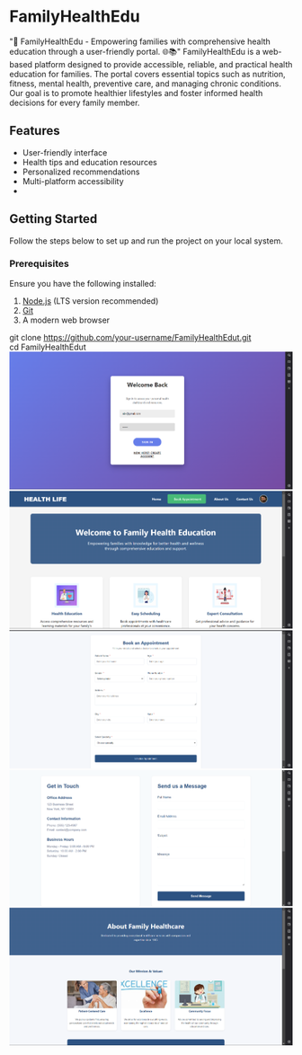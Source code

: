 # FamilyHealthEdu
"🌟 FamilyHealthEdu - Empowering families with comprehensive health education through a user-friendly portal. 🌐📚"
FamilyHealthEdu is a web-based platform designed to provide accessible, reliable, and practical health education for families. The portal covers essential topics such as nutrition, fitness, mental health, preventive care, and managing chronic conditions. Our goal is to promote healthier lifestyles and foster informed health decisions for every family member. 

## Features  
- User-friendly interface  
- Health tips and education resources  
- Personalized recommendations  
- Multi-platform accessibility
- 
## Getting Started  

Follow the steps below to set up and run the project on your local system.  

### Prerequisites  
Ensure you have the following installed:  
1. [Node.js](https://nodejs.org/) (LTS version recommended)  
2. [Git](https://git-scm.com/)  
3. A modern web browser  

git clone https://github.com/your-username/FamilyHealthEdut.git  
cd FamilyHealthEdut  
![image alt](https://github.com/Aashuranjan/FamilyHealthEdu/blob/ef119ef659ab09910a12a06d608b737f375c5514/Login%20page.png)
![image alt](https://github.com/Aashuranjan/FamilyHealthEdu/blob/c8e7ef10633278d4b444f539b376fc66d765cb17/Home%20page.png)
![image alt](https://github.com/Aashuranjan/FamilyHealthEdu/blob/ce400a69ff54a0e5371a870341d3d8cf5b263c15/Appointment%20page.png)
![image alt](https://github.com/Aashuranjan/FamilyHealthEdu/blob/d2a064b770f6b0b85778dcfebf268dd0f189f357/Conatct%20us.png)
![image alt](https://github.com/Aashuranjan/FamilyHealthEdu/blob/bacffaad15e3aebc89ccd10d4de2b4648b7e0dd3/About%20us%20(2).png)
